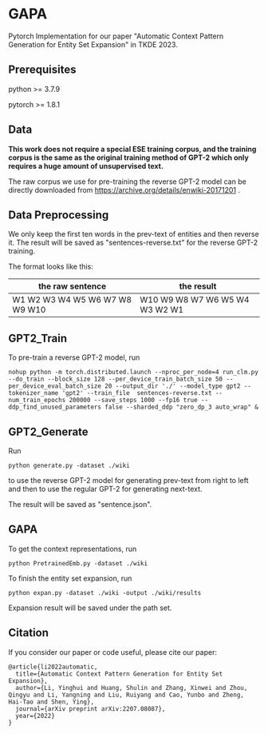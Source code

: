 # GAPA

Pytorch Implementation for our paper "Automatic Context Pattern Generation for Entity Set Expansion" in TKDE 2023.



## Prerequisites

python >= 3.7.9

pytorch >= 1.8.1



## Data

**This work does not require a special ESE training corpus, and the training corpus is the same as the original training method of GPT-2 which only requires a huge amount of unsupervised text.** 

The raw corpus we use for pre-training the reverse GPT-2 model can be directly downloaded from https://archive.org/details/enwiki-20171201 .



## Data Preprocessing

We only keep the first ten words in the prev-text of entities and then reverse it. The result will be saved as "sentences-reverse.txt" for the reverse GPT-2 training.

The format looks like this:

| the raw sentence               | the result                     |
| ------------------------------ | ------------------------------ |
| W1 W2 W3 W4 W5 W6 W7 W8 W9 W10 | W10 W9 W8 W7 W6 W5 W4 W3 W2 W1 |



## GPT2_Train

To pre-train a reverse GPT-2 model, run
```
nohup python -m torch.distributed.launch --nproc_per_node=4 run_clm.py --do_train --block_size 128 --per_device_train_batch_size 50 --per_device_eval_batch_size 20 --output_dir './' --model_type gpt2 --tokenizer_name 'gpt2' --train_file  sentences-reverse.txt --num_train_epochs 200000 --save_steps 1000 --fp16 true --ddp_find_unused_parameters false --sharded_ddp "zero_dp_3 auto_wrap" &
```



## GPT2_Generate

Run

```
python generate.py -dataset ./wiki
```

to use the reverse GPT-2 model for generating prev-text from right to left and then to use the regular GPT-2 for generating  next-text.

The result will be saved as "sentence.json".



## GAPA

To get the context representations, run
```
python PretrainedEmb.py -dataset ./wiki
```

To finish the entity set expansion, run
```
python expan.py -dataset ./wiki -output ./wiki/results
```

Expansion result will be saved under the path set.



## Citation

If you consider our paper or code useful, please cite our paper:

```
@article{li2022automatic,
  title={Automatic Context Pattern Generation for Entity Set Expansion},
  author={Li, Yinghui and Huang, Shulin and Zhang, Xinwei and Zhou, Qingyu and Li, Yangning and Liu, Ruiyang and Cao, Yunbo and Zheng, Hai-Tao and Shen, Ying},
  journal={arXiv preprint arXiv:2207.08087},
  year={2022}
}
```

